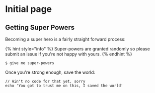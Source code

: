 # Initial page

## Getting Super Powers

Becoming a super hero is a fairly straight forward process:

{% hint style="info" %}
 Super-powers are granted randomly so please submit an issue if you're not happy with yours.
{% endhint %}

```
$ give me super-powers
```

Once you're strong enough, save the world:

```
// Ain't no code for that yet, sorry
echo 'You got to trust me on this, I saved the world'
```



